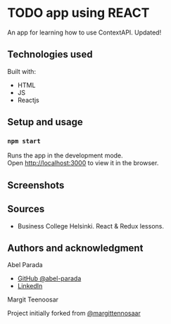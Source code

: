 # TODO app using REACT

An app for learning how to use ContextAPI. Updated!

## Technologies used

Built with:

- HTML
- JS
- Reactjs

## Setup and usage

### `npm start`

Runs the app in the development mode.\
Open [http://localhost:3000](http://localhost:3000) to view it in the browser.

## Screenshots

<!-- ![alt text](./src/Components/Images/main.png) "Main View"

![alt text](./src/Components/Images/solution.png) "Solution view" -->

## Sources

- Business College Helsinki. React & Redux lessons.

## Authors and acknowledgment

Abel Parada

- [GitHub @abel-parada](https://github.com/abel-parada)
- [LinkedIn](https://www.linkedin.com/in/abelparadamillan)

Margit Teenoosar

Project initially forked from [@margittennosaar](https://github.com/margittennosaar/)
